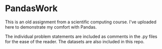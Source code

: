 # PandasWork
This is an old assignment from a scientific computing course. I've uploaded here to demonstrate my comfort with Pandas.

The individual problem statements are included as comments in the .py files for the ease of the reader. The datasets are also included in this repo. 
